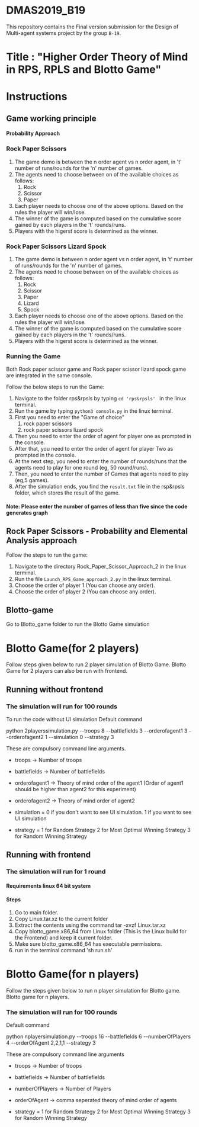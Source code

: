 # DMAS2019_B19
This repository contains the Final version submission for the Design of Multi-agent systems project by the group ``B-19``. 

# Title : "Higher Order Theory of Mind in RPS, RPLS and Blotto Game"

# Instructions 
## Game working principle
#### Probability Approach
### Rock Paper Scissors
1. The game demo is between the n order agent vs n order agent, in 't' number of runs/rounds for the 'n' number of games.
2. The agents need to choose between on of the available choices as follows:         
    1. Rock 
    2. Scissor 
    3. Paper 
3. Each player needs to choose one of the above options. Based on the rules the player will win/lose.
4. The winner of the game is computed based on the cumulative score gained by each players in the 't' rounds/runs.
5. Players with the higerst score is determined as the winner.

### Rock Paper Scissors Lizard Spock
1. The game demo is between n order agent vs n order agent, in 't' number of runs/rounds for the 'n' number of games.
2. The agents need to choose between on of the available choices as follows:         
    1. Rock 
    2. Scissor 
    3. Paper 
    4. Lizard 
    5. Spock
3. Each player needs to choose one of the above options. Based on the rules the player will win/lose.
4. The winner of the game is computed based on the cumulative score gained by each players in the 't' rounds/runs.
5. Players with the higerst score is determined as the winner.

### Running the Game
Both Rock paper scissor game and Rock paper scissor lizard spock game are integrated in the same console.

Follow the below steps to run the Game:

1. Navigate to the folder rps&rpsls by typing ```cd 'rps&rpsls' ``` in the linux terminal.
2. Run the game by typing ```python3 console.py``` in the linux terminal.
3. First you need to enter the "Game of choice"
    1. rock paper scissors
    2. rock paper scissors lizard spock
4. Then you need to enter the order of agent for player one as prompted in the console.
5. After that, you need to enter the order of agent for player Two as prompted in the console.
6. At the next step, you need to enter the number of rounds/runs that the agents need to play for one round (eg, 50 round/runs).
7. Then, you need to enter the number of Games that agents need to play (eg,5 games).
8. After the simulation ends, you find the ``result.txt`` file in the rsp&rpsls folder, which stores the result of the game.
#### Note: Please enter the number of games of less than five since the code generates graph 

## Rock Paper Scissors - Probability and Elemental Analysis approach

Follow the steps to run the game:
1. Navigate to the directory Rock_Paper_Scissor_Approach_2 in the linux terminal.
2. Run the file ```Launch_RPS_Game_approach_2.py``` in the linux terminal.
3. Choose the order of player 1 (You can choose any order).
4. Choose the order of player 2 (You can choose any order).



## Blotto-game 
  Go to Blotto_game folder to run the Blotto Game simulation
  # Blotto Game(for 2 players)
 Follow steps given below to run 2 player simulation of Blotto Game. Blotto Game for 2 players can also be run with frontend.

## Running without frontend 
### The simulation will run for 100 rounds 
   
   To run the code without UI simulation
   Default command
   
   python 2playerssimulation.py --troops 8 --battlefields 3 --orderofagent1 3 --orderofagent2 1  --simulation 0 --strategy 3

These are compulsory command line arguments.

- troops -> Number of troops

- battlefields -> Number of battlefields

- orderofagent1 -> Theory of mind order of the agent1  (Order of agent1 should be higher than agent2 for this experiment)

- orderofagent2 -> Theory of mind order of agent2

- simulation =  0 if you don't want to see UI simulation.
                1 if you want to see UI simulation
                
- strategy =    1 for Random Strategy
                2 for Most Optimal Winning Strategy
                3 for Random Winning Strategy
                
 ## Running with frontend    
 ### The simulation will run for 1 round 
 #### Requirements linux 64 bit system
 #### Steps
 1. Go to main folder.
 2. Copy Linux.tar.xz to the current folder  
 3. Extract the contents using the command tar -xvzf Linux.tar.xz
 4. Copy blotto_game.x86_64 from Linux folder (This is the Linux build for the Frontend) and keep it current folder.
 5. Make sure blotto_game.x86_64 has executable permissions.
 6. run in the terminal command 'sh run.sh' 

# Blotto Game(for n players)
Follow the steps given below to run n player simulation for Blotto game. Blotto game for n players.
### The simulation will run for 100 rounds
Default command 

   python nplayersimulation.py --troops 16 --battlefields 6 --numberOfPlayers 4 --orderOfAgent 2,2,1,1  --strategy 3
   
   These are compulsory command line arguments
   
   - troops -> Number of troops
   
   - battlefields -> Number of battlefields
   
   - numberOfPlayers -> Number of Players 
   
   - orderOfAgent -> comma seperated theory of mind order of agents
   
   - strategy =    1 for Random Strategy
                   2 for Most Optimal Winning Strategy
                   3 for Random Winning Strategy
   
   



